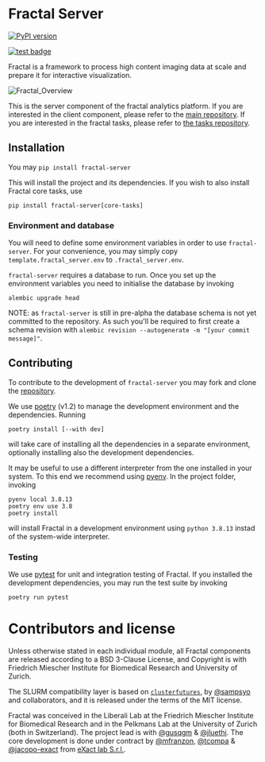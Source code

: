 # Fractal Server

[![PyPI version](https://img.shields.io/pypi/v/fractal-server?color=gree)](https://pypi.org/project/fractal-server/)

<a href="https://github.com/fractal-analytics-platform/fractal-server/actions?query=branch%3Amain+event%3Apush+workflow%3Aci">
<img src="https://github.com/fractal-analytics-platform/fractal-server/workflows/ci/badge.svg?event=push&branch=main" alt="test badge">
</a>

Fractal is a framework to process high content imaging data at scale and prepare it for interactive visualization.

![Fractal_Overview](https://fractal-analytics-platform.github.io/assets/fractal_overview.jpg)

This is the server component of the fractal analytics platform. If you are interested in the client component, please refer to the [main
repository](https://github.com/fractal-analytics-platform/fractal). If you are interested in the fractal tasks, please refer to [the tasks repository](https://github.com/fractal-analytics-platform/fractal-tasks-core).

## Installation

You may
`pip install fractal-server`

This will install the project and its dependencies. If you wish to also install
Fractal core tasks, use
```
pip install fractal-server[core-tasks]
```

### Environment and database

You will need to define some environment variables in order to use
`fractal-server`. For your convenience, you may simply copy
`template.fractal_server.env` to `.fractal_server.env`.

`fractal-server` requires a database to run. Once you set up the environment
variables you need to initialise the database by invoking

```
alembic upgrade head
```

NOTE: as `fractal-server` is still in pre-alpha the database schema is not yet
committed to the repository. As such you'll be required to first create a
schema revision with `alembic revision --autogenerate -m "[your commit
message]"`.

## Contributing

To contribute to the development of `fractal-server` you may fork and clone the
[repository](https://github.com/fractal-analytics-platform/fractal-server).

We use [poetry](https://python-poetry.org/docs/) (v1.2) to manage the
development environment and the dependencies. Running

```
poetry install [--with dev]
```

will take care of installing all the dependencies in a separate environment,
optionally installing also the development dependencies.

It may be useful to use a different interpreter from the one installed in your
system. To this end we recommend using
[pyenv](https://github.com/pyenv/pyenv). In the project folder, invoking

```
pyenv local 3.8.13
poetry env use 3.8
poetry install
```

will install Fractal in a development environment using `python 3.8.13` instad
of the system-wide interpreter.

### Testing

We use [pytest](https://docs.pytest.org/en/7.1.x/) for unit and integration
testing of Fractal. If you installed the development dependencies, you may run
the test suite by invoking

```
poetry run pytest
```


# Contributors and license

Unless otherwise stated in each individual module, all Fractal components are released according to a BSD 3-Clause License, and Copyright is with Friedrich Miescher Institute for Biomedical Research and University of Zurich.

The SLURM compatibility layer is based on [`clusterfutures`](https://github.com/sampsyo/clusterfutures), by [@sampsyo](https://github.com/sampsyo) and collaborators, and it is released under the terms of the MIT license.

Fractal was conceived in the Liberali Lab at the Friedrich Miescher Institute for Biomedical Research and in the Pelkmans Lab at the University of Zurich (both in Switzerland). The project lead is with [@gusqgm](https://github.com/gusqgm) & [@jluethi](https://github.com/jluethi). The core development is done under contract by [@mfranzon](https://github.com/mfranzon), [@tcompa](https://github.com/tcompa) & [@jacopo-exact](https://github.com/jacopo-exact) from [eXact lab S.r.l.](exact-lab.it).
